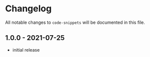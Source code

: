 # Changelog

All notable changes to `code-snippets` will be documented in this file.

## 1.0.0 - 2021-07-25

- initial release
